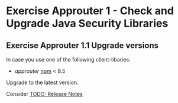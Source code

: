 # Exercise Approuter 1 - Check and Upgrade Java Security Libraries

## Exercise Approuter 1.1 Upgrade versions
In case you use one of the following client-libaries:

- *approuter* [npm](https://www.npmjs.com/package/@sap/approuter) < 8.5

Upgrade to the latest version.

Consider [TODO: Release Notes]()
